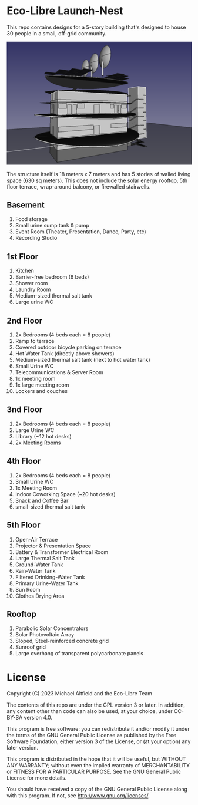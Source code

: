# Eco-Libre Launch-Nest

This repo contains designs for a 5-story building that's designed to house 30 people in a small, off-grid community.

<img src="images/launch-nest_2023.09.png?raw=true" alt="Screenshot of CAD file"></a>

The structure itself is 18 meters x 7 meters and has 5 stories of walled living space (630 sq meters). This does not include the solar energy rooftop, 5th floor terrace, wrap-around balcony, or firewalled stairwells.

## Basement

1. Food storage
1. Small urine sump tank & pump
1. Event Room (Theater, Presentation, Dance, Party, etc)
1. Recording Studio

## 1st Floor

1. Kitchen
1. Barrier-free bedroom (6 beds)
1. Shower room
1. Laundry Room
1. Medium-sized thermal salt tank
1. Large urine WC

## 2nd Floor

1. 2x Bedrooms (4 beds each = 8 people)
1. Ramp to terrace
1. Covered outdoor bicycle parking on terrace
1. Hot Water Tank (directly above showers)
1. Medium-sized thermal salt tank (next to hot water tank)
1. Small Urine WC
1. Telecommunications & Server Room
1. 1x meeting room
1. 1x large meeting room
1. Lockers and couches

## 3nd Floor

1. 2x Bedrooms (4 beds each = 8 people)
1. Large Urine WC
1. Library (~12 hot desks)
1. 2x Meeting Rooms

## 4th Floor

1. 2x Bedrooms (4 beds each = 8 people)
1. Small Urine WC
1. 1x Meeting Room
1. Indoor Coworking Space (~20 hot desks)
1. Snack and Coffee Bar
1. small-sized thermal salt tank

## 5th Floor

1. Open-Air Terrace
1. Projector & Presentation Space
1. Battery & Transformer Electrical Room
1. Large Thermal Salt Tank
1. Ground-Water Tank
1. Rain-Water Tank
1. Filtered Drinking-Water Tank
1. Primary Urine-Water Tank
1. Sun Room
1. Clothes Drying Area

## Rooftop

1. Parabolic Solar Concentrators
1. Solar Photovoltaic Array
1. Sloped, Steel-reinforced concrete grid
1. Sunroof grid
1. Large overhang of transparent polycarbonate panels

# License

Copyright (C) 2023 Michael Altfield and the Eco-Libre Team

The contents of this repo are under the GPL version 3 or later.
In addition, any content other than code can also be used, at your
choice, under CC-BY-SA version 4.0.

This program is free software: you can redistribute it and/or modify
it under the terms of the GNU General Public License as published by
the Free Software Foundation, either version 3 of the License, or
(at your option) any later version.

This program is distributed in the hope that it will be useful,
but WITHOUT ANY WARRANTY; without even the implied warranty of
MERCHANTABILITY or FITNESS FOR A PARTICULAR PURPOSE.  See the
GNU General Public License for more details.

You should have received a copy of the GNU General Public License
along with this program.  If not, see <http://www.gnu.org/licenses/>.

